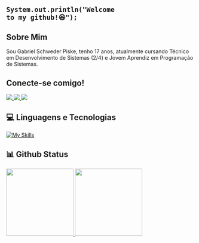 ## <code>System.out.println("Welcome to my github!😆");</code>

## Sobre Mim
Sou Gabriel Schweder Piske, tenho 17 anos, atualmente cursando Técnico em Desenvolvimento de Sistemas (2/4) e Jovem Aprendiz em Programação de Sistemas.

## Conecte-se comigo!
<div> 
  <a href="mailto:gabriel.piske07@gmail.com">
    <img src="https://img.shields.io/badge/-Gmail-%23333?style=for-the-badge&logo=gmail&logoColor=white" target="_blank">
  </a>
  <a href="https://www.linkedin.com/in/gabriel-piske" target="_blank">
    <img src="https://img.shields.io/badge/-LinkedIn-%230077B5?style=for-the-badge&logo=linkedin&logoColor=white" target="_blank">
  </a>
  <a href="https://www.instagram.com/gabriel.piske07" target="_blank">
    <img src="https://img.shields.io/badge/-Instagram-%23E4405F?style=for-the-badge&logo=instagram&logoColor=white" target="_blank">
  </a>
</div>

## 💻 Linguagens e Tecnologias
  [![My Skills](https://skillicons.dev/icons?i=java,mysql,git,vscode&theme=dark)](https://skillicons.dev)

## 📊 Github Status
<table>
 <a href="https://github.com/gabrielpiske">
  <img height="180em" src="https://github-readme-stats.vercel.app/api?username=gabrielpiske&show_icons=true&theme=tokyonight&include_all_commits=true&count_private=true"/>
  <img height="180em" src="https://github-readme-stats.vercel.app/api/top-langs/?username=gabrielpiske&layout=compact&langs_count=6&theme=tokyonight"/>
</table>
